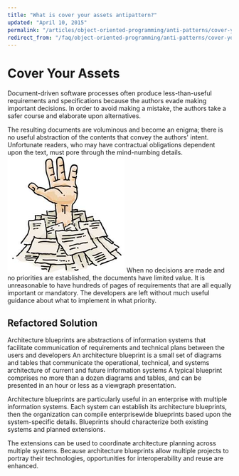 ```yaml
---
title: "What is cover your assets antipattern?"
updated: "April 10, 2015"
permalink: "/articles/object-oriented-programming/anti-patterns/cover-your-assets/"
redirect_from: "/faq/object-oriented-programming/anti-patterns/cover-your-assets/"
---
```


# Cover Your Assets

Document-driven software processes often produce less-than-useful requirements and specifications because the authors evade making important decisions. In order to avoid making a mistake, the authors take a safer course and elaborate upon alternatives.

The resulting documents are voluminous and become an enigma; there is no useful abstraction of the contents that convey the authors' intent. Unfortunate readers, who may have contractual obligations dependent upon the text, must pore through the mind-numbing details.
![Cover Your Assets antipattern](/images/oop/anti-patterns/paper.jpg "Cover Your Assets antipattern")
When no decisions are made and no priorities are established, the documents have limited value. It is unreasonable to have hundreds of pages of requirements that are all equally important or mandatory. The developers are left without much useful guidance about what to implement in what priority.

## Refactored Solution
Architecture blueprints are abstractions of information systems that facilitate communication of requirements and technical plans between the users and developers An architecture blueprint is a small set of diagrams and tables that communicate the operational, technical, and systems architecture of current and future information systems A typical blueprint comprises no more than a dozen diagrams and tables, and can be presented in an hour or less as a viewgraph presentation.

Architecture blueprints are particularly useful in an enterprise with multiple information systems. Each system can establish its architecture blueprints, then the organization can compile enterprisewide blueprints based upon the system-specific details. Blueprints should characterize both existing systems and planned extensions.

The extensions can be used to coordinate architecture planning across multiple systems. Because architecture blueprints allow multiple projects to portray their technologies, opportunities for interoperability and reuse are enhanced.
